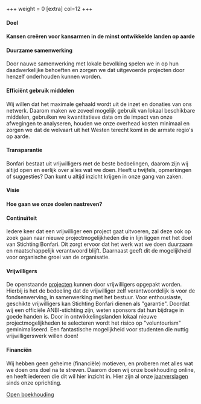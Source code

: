 +++
weight = 0
[extra]
col=12
+++
<section id="beleidsplan">
    <div class="container">
        <div class="row">
            <div class="col-lg-12 text-center">
                <h4 class="section-heading">Doel</h4>
                <h4 class="section-subheading text-muted">Kansen creëren voor kansarmen in de minst ontwikkelde landen op aarde</h4>
            </div>
        </div>
        <div class="row text-center">
            <div class="col-md-4">
                <span class="fa-stack fa-4x">
                    <i class="fa fa-circle fa-stack-2x text-primary"></i>
                    <i class="fa fa-people-carry fa-stack-1x fa-inverse"></i>
                </span>
                <h4 >Duurzame samenwerking</h4>
                <p class="text-justify">Door nauwe samenwerking met lokale bevolking spelen we in op hun daadwerkelijke behoeften en zorgen we dat uitgevoerde projecten door henzelf onderhouden kunnen worden.</p>
            </div>
            <div class="col-md-4">
                <span class="fa-stack fa-4x">
                    <i class="fa fa-circle fa-stack-2x text-primary"></i>
                    <i class="fa fa-chart-line fa-stack-1x fa-inverse"></i>
                </span>
                <h4 >Efficiënt gebruik middelen</h4>
                <p class="text-justify">Wij willen dat het maximale gehaald wordt uit de inzet en donaties van ons netwerk. Daarom maken we zoveel mogelijk gebruik van lokaal beschikbare middelen, gebruiken we kwantitatieve data om de impact van onze afwegingen te analyseren, houden we onze overhead kosten minimaal en zorgen we dat de welvaart uit het Westen terecht komt in de armste regio's op aarde.</p>
            </div>
            <div class="col-md-4">
                <span class="fa-stack fa-4x">
                    <i class="fa fa-circle fa-stack-2x text-primary"></i>
                    <i class="fa fa-search fa-stack-1x fa-inverse"></i>
                </span>
                <h4 >Transparantie</h4>
                <p class="text-justify">Bonfari bestaat uit vrijwilligers met de beste bedoelingen, daarom zijn wij altijd open en eerlijk over alles wat we doen. Heeft u twijfels, opmerkingen of suggesties? Dan kunt u altijd inzicht krijgen in onze gang van zaken.</p>
            </div>
        </div>
    </div>
    <div class="container">
        <div class="row">
            <div class="col-lg-12 text-center">
                <h4 class="section-heading">Visie</h4>
                <h4 class="section-subheading text-muted">Hoe gaan we onze doelen nastreven?</h4>
            </div>
        </div>
        <div class="row text-center">
            <div class="col-md-4">
                <span class="fa-stack fa-4x">
                    <i class="fa fa-circle fa-stack-2x text-primary"></i>
                    <i class="fa fa-undo fa-stack-1x fa-inverse"></i>
                </span>
                <h4 >Continuïteit</h4>
                <p class="text-justify">Iedere keer dat een vrijwilliger een project gaat uitvoeren, zal deze ook op zoek gaan naar nieuwe projectmogelijkheden die in lijn liggen met het doel van Stichting Bonfari. Dit zorgt ervoor dat het werk wat we doen duurzaam en maatschappelijk verantwoord blijft. Daarnaast geeft dit de mogelijkheid voor organische groei van de organisatie.</p>
            </div>
            <div class="col-md-4">
                <span class="fa-stack fa-4x">
                    <i class="fa fa-circle fa-stack-2x text-primary"></i>
                    <i class="fa fa-users fa-stack-1x fa-inverse"></i>
                </span>
                <h4 >Vrijwilligers</h4>
                <p class="text-justify">De openstaande <a href="/projecten">projecten</a> kunnen door vrijwilligers opgepakt worden. Hierbij is het de bedoeling dat de vrijwilliger zelf verantwoordelijk is voor de fondsenwerving, in samenwerking met het bestuur. Voor enthousiaste, geschikte vrijwilligers kan Stichting Bonfari dienen als "garantie". Doordat wij een officiële ANBI-stichting zijn, weten sponsors dat hun bijdrage in goede handen is. Door in ontwikkelingslanden lokaal nieuwe projectmogelijkheden te selecteren wordt het risico op "voluntourism" geminimaliseerd. Een fantastische mogelijkheid voor studenten die nuttig vrijwilligerswerk willen doen!
                </p>
            </div>
            <div class="col-md-4">
                <span class="fa-stack fa-4x">
                    <i class="fa fa-circle fa-stack-2x text-primary"></i>
                    <i class="fa fa-euro-sign fa-stack-1x fa-inverse"></i>
                </span>
                <h4 >Financiën</h4>
                <p class="text-justify">Wij hebben geen geheime (financiële) motieven, en proberen met alles wat we doen ons doel na te streven. Daarom doen wij onze boekhouding online, en heeft iedereen die dit wil hier inzicht in. Hier zijn al onze <a href="https://drive.google.com/drive/folders/1dY_TVLyGmMw8la1-l44bz4QWygIle8kZ?usp=sharing/view">jaarverslagen</a> sinds onze oprichting.</p>
                <a href="https://docs.google.com/spreadsheets/d/e/2PACX-1vRNJnb0snad26VaEvSt1YyWHgZBOkByJu7cfVGyWeJJZQdXm9alNt-5dGMBrsYecZhFrgINj_Rf0zUu/pub?gid=799137033&single=true&output=pdf" class="portfolio-link" data-toggle="modal">Open boekhouding</a>
            </div>
        </div>
    </div>
</section>



